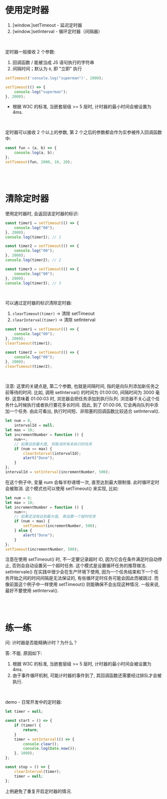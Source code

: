 # 使用定时器

1. [window.]setTimeout - 延迟定时器
2. [window.]setInterval - 循环定时器（间隔器）

<br>

定时器一般接收 2 个参数:

1.  回调函数 / 能被当成 JS 语句执行的字符串
2.  间隔时间；默认为 `0`, 即 "立即" 执行

```js
setTimeout('console.log("superman")', 2000);
```

```js
setTimeout(() => {
    console.log("superman");
}, 2000);
```

-   根据 W3C 的标准, 当嵌套层级 >= 5 层时, 计时器的最小时间会被设置为 4ms.

<br>

定时器可以接收 2 个以上的参数, 第 2 个之后的参数都会作为实参被传入回调函数中:

```js
const fun = (a, b) => {
    console.log(a, b);
};
setTimeout(fun, 2000, 10, 20);
```

<br><br>

# 清除定时器

使用定时器时, 会返回该定时器的标识:

```js
const timer1 = setTimeout(() => {
    console.log("00");
}, 2000);
console.log(timer1); // 1

const timer2 = setTimeout(() => {
    console.log("00");
}, 2000);
console.log(timer2); // 2

const timer3 = setTimeout(() => {
    console.log("00");
}, 2000);
console.log(timer3); // 3
```

<br>

可以通过定时器的标识清除定时器:

1. `clearTimeout(timer)` → 清除 setTimeout
2. `clearInterval(timer)` → 清除 setInterval

```js
const timer1 = setTimeout(() => {
    console.log("00");
}, 2000);
clearTimeout(timer1);

const timer2 = setTimeout(() => {
    console.log("00");
}, 2000);
clearTimeout(timer2);
```

<br>

注意: 这里的关键点是, 第二个参数, 也就是间隔时间, 指的是向队列添加新任务之前等待的时间. 比如, 调用 setInterval() 的时间为 01:00:00, 间隔时间为 3000 毫秒. 这意味着 01:00:03 时, 浏览器会把任务添加到执行队列. 浏览器不关心这个任务什么时候执行或者执行要花多长时间. 因此, 到了 01:00:06, 它会再向队列中添加一个任务. 由此可看出, 执行时间短、非阻塞的回调函数比较适合 setInterval().

```js
let num = 0,
    intervalId = null;
let max = 10;
let incrementNumber = function () {
    num++;
    // 如果达到最大值, 则取消所有未执行的任务
    if (num == max) {
        clearInterval(intervalId);
        alert("Done");
    }
};
intervalId = setInterval(incrementNumber, 500);
```

在这个例子中, 变量 num 会每半秒递增一次, 直至达到最大限制值. 此时循环定时会被取消. 这个模式也可以使用 setTimeout() 来实现, 比如:

```js
let num = 0;
let max = 10;
let incrementNumber = function () {
    num++;
    // 如果还没有达到最大值, 再设置一个超时任务
    if (num < max) {
        setTimeout(incrementNumber, 500);
    } else {
        alert("Done");
    }
};
setTimeout(incrementNumber, 500);
```

注意在使用 setTimeout() 时, 不一定要记录超时 ID, 因为它会在条件满足时自动停止, 否则会自动设置另一个超时任务. 这个模式是设置循环任务的推荐做法. setIntervale() 在实践中很少会在生产环境下使用, 因为一个任务结束和下一个任务开始之间的时间间隔是无法保证的, 有些循环定时任务可能会因此而被跳过. 而像前面这个例子中一样使用 setTimeout() 则能确保不会出现这种情况. 一般来说, 最好不要使用 setInterval().

<br><br>

# 练一练

问: 计时器是否能精确计时？为什么？

答: 不能. 原因如下:

1.  根据 W3C 的标准, 当嵌套层级 >= 5 层时, 计时器的最小时间会被设置为 4ms.
2.  由于事件循环机制, 可能计时器的事件到了, 其回调函数还需要经过排队才会被执行.

<br>

demo - 日常开发中的定时器:

```js
let timer = null;

const start = () => {
    if (timer) {
        return;
    }
    timer = setInterval(() => {
        console.clear();
        console.log(Date.now());
    }, 1000);
};

const stop = () => {
    clearInterval(timer);
    timer = null;
};
```

上例避免了重复开启定时器的情况.

<br>
